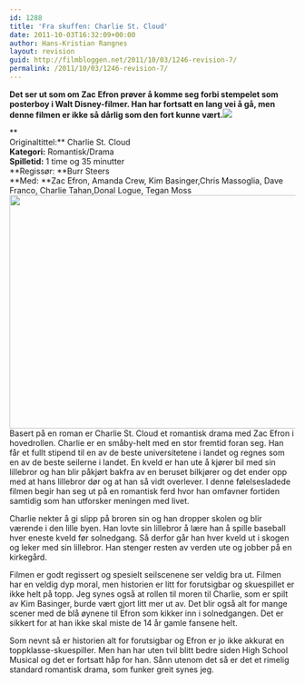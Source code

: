 ```yaml
---
id: 1288
title: 'Fra skuffen: Charlie St. Cloud'
date: 2011-10-03T16:32:09+00:00
author: Hans-Kristian Rangnes
layout: revision
guid: http://filmbloggen.net/2011/10/03/1246-revision-7/
permalink: /2011/10/03/1246-revision-7/
---
```

****Det ser ut som om Zac Efron prøver å komme seg forbi stempelet som posterboy i Walt Disney-filmer. Han har fortsatt en lang vei å gå, men denne filmen er ikke så dårlig som den fort kunne vært.![](http://filmbloggen.net/wp-includes/js/tinymce/plugins/wordpress/img/trans.gif)<!--more-->****

**  
Originaltittel:** Charlie St. Cloud  
**Kategori:** Romantisk/Drama  
**Spilletid:** 1 time og 35 minutter  
**Regissør: **Burr Steers  
**Med: **Zac Efron, Amanda Crew, Kim Basinger,Chris Massoglia, Dave Franco, Charlie Tahan,Donal Logue, Tegan Moss  
<a href="http://filmbloggen.net/2011/10/03/fra-skuffen-charlie-st-cloud/film-title-charlie-st-cloud/" rel="attachment wp-att-1248"><img src="http://filmbloggen.net/wp-content/uploads//2011/10/sibrhem2-620x411.jpg" alt="" width="620" height="411" /></a>  
Basert på en roman er Charlie St. Cloud et romantisk drama med Zac Efron i hovedrollen. Charlie er en småby-helt med en stor fremtid foran seg. Han får et fullt stipend til en av de beste universitetene i landet og regnes som en av de beste seilerne i landet. En kveld er han ute å kjører bil med sin lillebror og han blir påkjørt bakfra av en beruset bilkjører og det ender opp med at hans lillebror dør og at han så vidt overlever. I denne følelsesladede filmen begir han seg ut på en romantisk ferd hvor han omfavner fortiden samtidig som han utforsker meningen med livet.

Charlie nekter å gi slipp på broren sin og han dropper skolen og blir værende i den lille byen. Han lovte sin lillebror å lære han å spille baseball hver eneste kveld før solnedgang. Så derfor går han hver kveld ut i skogen og leker med sin lillebror. Han stenger resten av verden ute og jobber på en kirkegård.

Filmen er godt regissert og spesielt seilscenene ser veldig bra ut. Filmen har en veldig dyp moral, men historien er litt for forutsigbar og skuespillet er ikke helt på topp. Jeg synes også at rollen til moren til Charlie, som er spilt av Kim Basinger, burde vært gjort litt mer ut av. Det blir også alt for mange scener med de blå øynene til Efron som kikker inn i solnedgangen. Det er sikkert for at han ikke skal miste de 14 år gamle fansene helt.

Som nevnt så er historien alt for forutsigbar og Efron er jo ikke akkurat en toppklasse-skuespiller. Men han har uten tvil blitt bedre siden High School Musical og det er fortsatt håp for han. Sånn utenom det så er det et rimelig standard romantisk drama, som funker greit synes jeg.